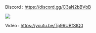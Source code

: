 Discord : https://discord.gg/C3aN2bBVbB

<img src="https://i.imgur.com/iD7dRq3.png">

Vidéo : https://youtu.be/Tp96UBfSIQ0
